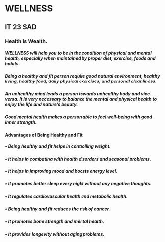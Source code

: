 # WELLNESS
## IT 23 SAD
### Health is Wealth.
##### WELLNESS will help you to be in the condition of physical and mental health, especially when maintained by proper diet, exercise, foods and habits.
##### Being a healthy and fit person require good natural environment, healthy living, healthy food, daily physical exercises, and personal cleanliness.
##### An unhealthy mind leads a person towards unhealthy body and vice versa. It is very necessary to balance the mental and physical health to enjoy the life and nature’s beauty.
##### Good mental health makes a person able to feel well-being with good inner strength. 
#### Advantages of Being Healthy and Fit:
##### •	Being healthy and fit helps in controlling weight.
##### •	It helps in combating with health disorders and seasonal problems.
##### •	It helps in improving mood and boosts energy level.
##### •	It promotes better sleep every night without any negative thoughts.
##### •	It regulates cardiovascular health and metabolic health.
##### •	Being healthy and fit reduces the risk of cancer.
##### •	It promotes bone strength and mental health.
##### •	It provides longevity without aging problems.
